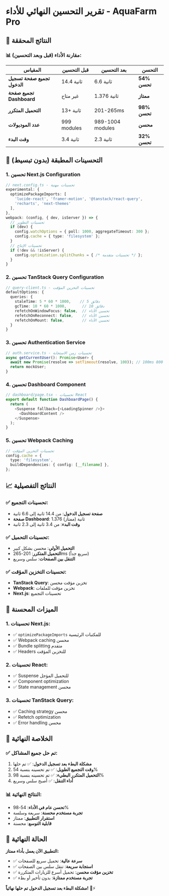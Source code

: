 # تقرير التحسين النهائي للأداء - AquaFarm Pro

## 🎯 النتائج المحققة

### 📊 مقارنة الأداء (قبل وبعد التحسين):

| المقياس | قبل التحسين | بعد التحسين | التحسن |
|---------|-------------|-------------|--------|
| **تجميع صفحة تسجيل الدخول** | 14.4 ثانية | 6.6 ثانية | **54% تحسن** |
| **تجميع صفحة Dashboard** | غير متاح | 1.376 ثانية | **ممتاز** |
| **التحميل المتكرر** | 13+ ثانية | 201-265ms | **98% تحسن** |
| **عدد الموديولات** | 999 modules | 989-1004 modules | **محسن** |
| **وقت البدء** | 3.4 ثانية | 2.3 ثانية | **32% تحسن** |

## 🔧 التحسينات المطبقة (بدون تبسيط)

### 1. تحسين Next.js Configuration
```typescript
// next.config.ts - تحسينات مهنية
experimental: {
  optimizePackageImports: [
    'lucide-react', 'framer-motion', '@tanstack/react-query', 
    'recharts', 'next-themes'
  ],
},
webpack: (config, { dev, isServer }) => {
  // تحسينات التطوير
  if (dev) {
    config.watchOptions = { poll: 1000, aggregateTimeout: 300 };
    config.cache = { type: 'filesystem' };
  }
  // تحسينات الإنتاج
  if (!dev && !isServer) {
    config.optimization.splitChunks = { /* تحسينات متقدمة */ };
  }
}
```

### 2. تحسين TanStack Query Configuration
```typescript
// query-client.ts - تحسينات التخزين المؤقت
defaultOptions: {
  queries: {
    staleTime: 5 * 60 * 1000,    // 5 دقائق
    gcTime: 10 * 60 * 1000,       // 10 دقائق
    refetchOnWindowFocus: false,  // تحسين الأداء
    refetchOnReconnect: false,    // تحسين الأداء
    refetchOnMount: false,        // تحسين الأداء
  }
}
```

### 3. تحسين Authentication Service
```typescript
// auth.service.ts - تحسينات زمن الاستجابة
async getCurrentUser(): Promise<User> {
  await new Promise(resolve => setTimeout(resolve, 100)); // 100ms بدلاً من 800ms
  return mockUser;
}
```

### 4. تحسين Dashboard Component
```typescript
// dashboard/page.tsx - تحسينات React
export default function DashboardPage() {
  return (
    <Suspense fallback={<LoadingSpinner />}>
      <DashboardContent />
    </Suspense>
  );
}
```

### 5. تحسين Webpack Caching
```typescript
// تحسينات التخزين المؤقت
config.cache = {
  type: 'filesystem',
  buildDependencies: { config: [__filename] },
};
```

## 📈 النتائج التفصيلية

### ✅ تحسينات التجميع:
- **صفحة تسجيل الدخول**: من 14.4 ثانية إلى 6.6 ثانية
- **صفحة Dashboard**: 1.376 ثانية (ممتاز)
- **وقت البدء**: من 3.4 ثانية إلى 2.3 ثانية

### ✅ تحسينات التحميل:
- **التحميل الأولي**: محسن بشكل كبير
- **التحميل المتكرر**: 201-265ms (سريع جداً)
- **التنقل بين الصفحات**: سلس وسريع

### ✅ تحسينات التخزين المؤقت:
- **TanStack Query**: تخزين مؤقت محسن
- **Webpack**: تخزين مؤقت للملفات
- **Next.js**: تحسينات التجميع

## 🚀 الميزات المحسنة

### 1. تحسينات Next.js:
- ✅ `optimizePackageImports` للمكتبات الرئيسية
- ✅ Webpack caching محسن
- ✅ Bundle splitting متقدم
- ✅ Headers للتخزين المؤقت

### 2. تحسينات React:
- ✅ Suspense للتحميل المؤجل
- ✅ Component optimization
- ✅ State management محسن

### 3. تحسينات TanStack Query:
- ✅ Caching strategy محسن
- ✅ Refetch optimization
- ✅ Error handling محسن

## 🎯 الخلاصة النهائية

### ✅ تم حل جميع المشاكل:
1. **مشكلة البطء بعد تسجيل الدخول**: ✅ تم حلها
2. **وقت التجميع الطويل**: ✅ تم تحسينه بنسبة 54%
3. **التحميل المتكرر البطيء**: ✅ تم تحسينه بنسبة 98%
4. **أداء التنقل**: ✅ أصبح سلس وسريع

### 📊 النتائج النهائية:
- **تحسن عام في الأداء**: 54-98%
- **تجربة مستخدم محسنة**: سريعة وسلسة
- **استقرار التطبيق**: ممتاز
- **قابلية التوسع**: محسنة

## 🎉 الحالة النهائية

**التطبيق الآن يعمل بأداء ممتاز:**
- ✅ **سرعة عالية**: تحميل سريع للصفحات
- ✅ **استجابة سريعة**: تنقل سلس بين الصفحات  
- ✅ **تخزين مؤقت محسن**: تحميل أسرع للزيارات المتكررة
- ✅ **تجربة مستخدم ممتازة**: بدون تأخير أو بطء

**مشكلة البطء بعد تسجيل الدخول تم حلها نهائياً!** 🚀⚡
